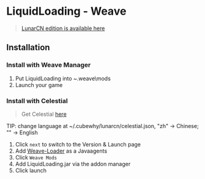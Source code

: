 # LiquidLoading - Weave

> [LunarCN edition is available here](https://github.com/XiaoHeiPa/LiquidLoading-LCCN)

## Installation

### Install with Weave Manager

1. Put LiquidLoading into ~\.weave\mods
2. Launch your game

### Install with Celestial

> Get Celestial [here](https://github.com/CubeWhyMC/celestial/releases)

TIP: change language at ~/.cubewhy/lunarcn/celestial.json, "zh" -> Chinese;
"" -> English

1. Click `next` to switch to the Version & Launch page
2. Add [Weave-Loader](https://github.com/Weave-MC/Weave-Loader/releases) as a Javaagents
3. Click `Weave Mods`
4. Add LiquidLoading.jar via the addon manager
5. Click launch
